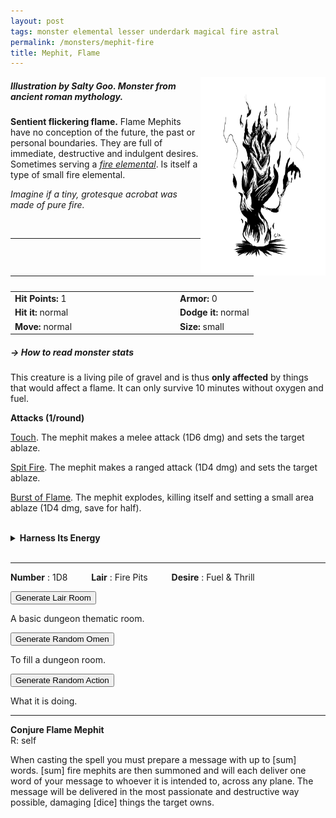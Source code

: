 ```yaml
---
layout: post
tags: monster elemental lesser underdark magical fire astral
permalink: /monsters/mephit-fire
title: Mephit, Flame
---
```


<img align="right" width=200px  src="/images/0001_MephitFlame.png"  style="border:0px solid black">

##### Illustration by Salty Goo. Monster from ancient roman mythology.


**Sentient flickering flame.** Flame Mephits have no conception of the future, the past or personal boundaries. They are full of immediate, destructive and indulgent desires. Sometimes serving a _[fire elemental](/monsters/elemental-fire)_. Is itself a type of small fire elemental.

_Imagine if a tiny, grotesque acrobat was made of pure fire._
 

<br>

---


|  <span style="display: inline-block; width:250px"></span>  |  |
| -------- | --------|
| **Hit Points:** 1 | **Armor:** 0 |
| **Hit it:** normal   | **Dodge it:** normal  |
| **Move:** normal  |  **Size:** small |  

##### <span class="tooltip" data-tooltip="Armor = damage reduction · · · Easy/Normal/Hard = roll above 10/15/20 to beat">→ How to read monster stats</span>

This creature is a living pile of gravel and is thus **only affected** by things that would affect a flame. It can only survive 10 minutes without oxygen and fuel.

**Attacks (1/round)**

<ins>Touch</ins>. The mephit makes a melee attack (1D6 dmg) and sets the target ablaze.

<ins>Spit Fire</ins>. The mephit makes a ranged attack (1D4 dmg) and sets the target ablaze.

<ins>Burst of Flame</ins>. The mephit explodes, killing itself and setting a small area ablaze (1D4 dmg, save for half).


<br>
<details markdown="1">
<summary style="font-weight: bold;">Harness Its Energy</summary>
If you have captured this elemental, you can spend the equivalent of 1 [bag of gold](/2024/06/26/currency/) in a magical laboratory between two adventures to bind it to your soul. If you do so, you ...

- You gain 1 [Doom Point](/list/spell-catastrophe) (roll for Catastrophe); 
- You gain 1 [Spell Die](/spells/) and learn the spell _Conjure Flame Mephit_ (below);
- Roll a D6, you <span class="tooltip" data-tooltip="Permanent mutations take an inventory slot">mutate</span> in the following way :

1. Every flammable item currently on you turns into ashes.
1. Your words are replaced by tiny fire mephits that mime them before being snuffed.
1. Your hair becomes flames (it doesn't burn you).
1. Each time you rest, one thing near you is stolen by a mephit and brought to the plane of fire.
1. Water burns you like it was fire.
1. You can change one word from a class ability you have or a spell you know to *Flame*.

If you roll a Catastrophe, the elemental is released and hostile, and you lose the Spell Dice.
</details>

<br>

---

**Number** : 1D8 <span style="display: inline-block; width:30px"></span>
**Lair** : Fire Pits <span style="display: inline-block; width:30px"></span>
**Desire** : Fuel & Thrill

<button id="room-btn">Generate Lair Room</button>
<p id="RoomResult">A basic dungeon thematic room.</p>

<button id="generate-btn">Generate Random Omen</button>
<p id="RoamResult">To fill a dungeon room.</p>

<button onclick="generateMood()">Generate Random Action</button>
<p id="MoodResult">What it is doing.</p>
<script src="/scripts/generateMood.js"></script>

---

**Conjure Flame Mephit** <br>
R: self 

When casting the spell you must prepare a message with up to [sum] words. [sum] fire mephits are then summoned and will each deliver one word of your message to whoever it is intended to, across any plane. The message will be delivered in the most passionate and destructive way possible, damaging [dice] things the target owns.

 <script src="https://code.jquery.com/jquery-3.6.0.min.js"></script>
<script>
      $(document).ready(function() {
        function generateResult(buttonId, resultId, columnRangeStart, columnRangeEnd) {
          $(buttonId).click(function() {
            var searchValue = "0001"; // Change this to the actual value you need

            $.get("/CSV/Monster - Index.csv", function(data) {
              var rows = data.split("\n").slice(1);
              var matchingRows = rows.filter(function(row) {
                var columns = row.split(",");
                return columns[0] === searchValue;
              });

              var selectedRow = matchingRows[Math.floor(Math.random() * matchingRows.length)];
              var selectedCell = selectedRow.split(",")[Math.floor(Math.random() * (columnRangeEnd - columnRangeStart + 1)) + columnRangeStart];

              $(resultId).html(selectedCell); // Use .html() to insert HTML content
            });
          });
        }

        generateResult("#room-btn", "#RoomResult", 38, 43);
        generateResult("#generate-btn", "#RoamResult", 3, 8);
      });
    </script>
